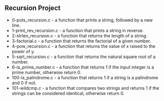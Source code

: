 ## Recursion Project
- 0-puts_recursion.c - a function that prints a string, followed by a new line.
- 1-print_rev_recursion.c - a function that prints a string in reverse.
- 2-strlen_recursion.c - a function that returns the length of a string.
- 3-factorial.c - a function that returns the factorial of a given number.
- 4-pow_recursion.c - a function that returns the value of x raised to the power of y.
- 5-sqrt_recursion.c - a function that returns the natural square root of a number.
- 6-is_prime_number.c - a function that returns 1 if the input integer is a prime number, otherwise return 0.
- 100-is_palindrome.c - a function that returns 1 if a string is a palindrome and 0 if not.
- 101-wildcmp.c - a function that compares two strings and returns 1 if the strings can be considered identical, otherwise return 0.
